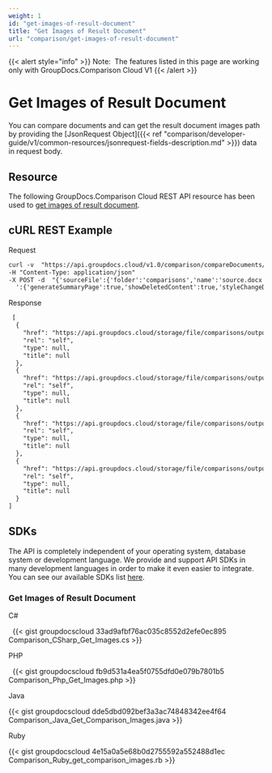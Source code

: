 ```yaml
---
weight: 1
id: "get-images-of-result-document"
title: "Get Images of Result Document"
url: "comparison/get-images-of-result-document"
---
```


{{< alert style="info" >}}
Note:  The features listed in this page are working only with GroupDocs.Comparison Cloud V1
{{< /alert >}}










# Get Images of Result Document #

You can compare documents and can get the result document images path by providing the [JsonRequest Object]({{< ref "comparison/developer-guide/v1/common-resources/jsonrequest-fields-description.md" >}}) data in request body.

## Resource ##

The following GroupDocs.Comparison Cloud REST API resource has been used to [get images of result document](https://apireference.groupdocs.cloud/comparison/#!/Comparison/ComparisonImages).

## cURL REST Example ##





 Request

```html 
curl -v  "https://api.groupdocs.cloud/v1.0/comparison/compareDocuments/images?outFolder#comparisons%2FoutputImages&#x26;appsid#XXXX&#x26;signature#XXX-XX"  
-H "Content-Type: application/json" 
-X POST -d  "{'sourceFile':{'folder':'comparisons','name':'source.docx','password':''},'targetFiles':[{'folder':'comparisons','name':'target.docx','password':''}],'settings
  ':{'generateSummaryPage':true,'showDeletedContent':true,'styleChangeDetection':true,'insertedItemsStyle':{'color':'Blue','beginSeparatorString':'','endSeparatorString':'','bold':false,'italic':false,'strikeThrough':false},'deletedItemsStyle':{'color':'Red','beginSeparatorString':'','endSeparatorString':'','bold':false,'italic':false,'strikeThrough':false},'styleChangedItemsStyle':{'color':'Green','beginSeparatorString':'','endSeparatorString':'','bold':false,'italic':false,'strikeThrough':false},'wordsSeparatorChars':[],'detailLevel':'Low','useFramesForDelInsElements':false,'calculateComponentCoordinates':false,'markDeletedInsertedContentDeep':false},'changes':[{'id':0,'action':'Reject'},{'id':1,'action':'Reject'}]}"
 ```




 Response

```html 
 [
  {
    "href": "https://api.groupdocs.cloud/storage/file/comparisons/outputImages/0.jpg",
    "rel": "self",
    "type": null,
    "title": null
  },
  {
    "href": "https://api.groupdocs.cloud/storage/file/comparisons/outputImages/1.jpg",
    "rel": "self",
    "type": null,
    "title": null
  },
  {
    "href": "https://api.groupdocs.cloud/storage/file/comparisons/outputImages/2.jpg",
    "rel": "self",
    "type": null,
    "title": null
  },
  {
    "href": "https://api.groupdocs.cloud/storage/file/comparisons/outputImages/3.jpg",
    "rel": "self",
    "type": null,
    "title": null
  }
]
 ```






## SDKs ##

The API is completely independent of your operating system, database system or development language. We provide and support API SDKs in many development languages in order to make it even easier to integrate. You can see our available SDKs list [here](https://github.com/groupdocs-comparison-cloud).

### Get Images of Result Document ###





 C#



 
{{< gist groupdocscloud 33ad9afbf76ac035c8552d2efe0ec895 Comparison_CSharp_Get_Images.cs >}}







 PHP



  
{{< gist groupdocscloud fb9d531a4ea5f0755dfd0e079b7801b5 Comparison_Php_Get_Images.php >}}







 Java




{{< gist groupdocscloud dde5dbd092bef3a3ac74848342ee4f64 Comparison_Java_Get_Comparison_Images.java >}}







 Ruby




{{< gist groupdocscloud 4e15a0a5e68b0d2755592a552488d1ec Comparison_Ruby_get_comparison_images.rb >}}






